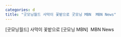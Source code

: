 ```yaml
---
categories: d
title: "굿모닝월드 사막이 꽃밭으로 굿모닝 MBN  MBN News"
---
```

[굿모닝월드] 사막이 꽃밭으로 [굿모닝 MBN]&nbsp;&nbsp;MBN News